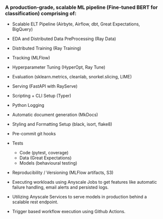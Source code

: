### A production-grade, scalable ML pipeline (Fine-tuned BERT for classification) comprising of:

- Scalable ELT Pipeline (Airbyte, Airflow, dbt, Great Expectations, BigQuery)
- EDA and Distributed Data PreProcessing (Ray Data)

- Distributed Training (Ray Training)
- Tracking (MLFlow)
- Hyperparameter Tuning (HyperOpt, Ray Tune)
- Evaluation (sklearn.metrics, cleanlab, snorkel.slicing, LIME)

- Serving (FastAPI with RayServe)
- Scripting + CLI Setup (Typer)
- Python Logging 
- Automatic document generation (MkDocs)
- Styling and Formatting Setup (black, isort, flake8)
- Pre-commit git hooks

- Tests 
    - Code (pytest, coverage)
    - Data (Great Expectations)
    - Models (behavioural testing)

- Reproducibility / Versioning (MLFlow artifacts, S3)

- Executing workloads using Anyscale Jobs to get features like automatic failure handling, email alerts and persisted logs.

- Utilizing Anyscale Services to serve models in production behind a scalable rest endpoint.

- Trigger based workflow execution using Github Actions.
